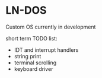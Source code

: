 # LN-DOS
Custom OS currently in development

short term TODO list:
- IDT and interrupt handlers
- string print
- terminal scrolling
- keyboard driver
